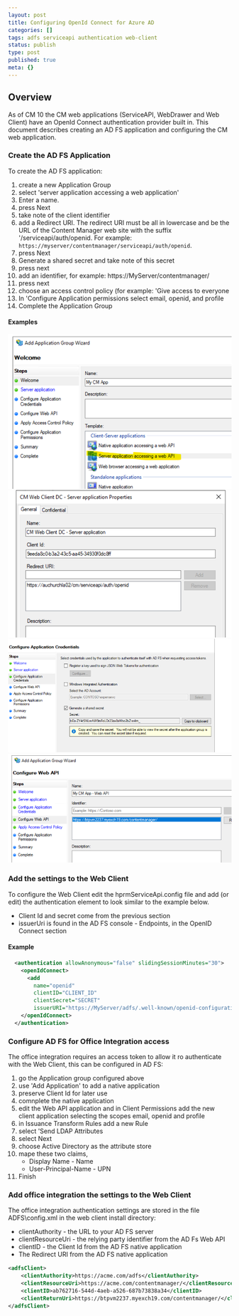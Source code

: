 ```yaml
---
layout: post
title: Configuring OpenId Connect for Azure AD
categories: []
tags: adfs serviceapi authentication web-client
status: publish
type: post
published: true
meta: {}
---
```


## Overview

As of CM 10 the CM web applications (ServiceAPI, WebDrawer and Web Client) have an OpenId Connect authentication provider built in. This document describes creating an AD FS application and configuring the CM web application.

### Create the AD FS  Application

To create the AD FS application:

1. create a new Application Group
1. select 'server application accessing a web application'
1. Enter a name.
1. press Next
1. take note of the client identifier
1. add a Redirect URI. The redirect URI must be all in lowercase and be the URL of the Content Manager web site with the suffix '/serviceapi/auth/openid.  For example: `https://myserver/contentmanager/serviceapi/auth/openid`.
1. press Next
1. Generate a shared secret and take note of this secret
1. press next
1. add an identifier, for example: https://MyServer/contentmanager/
1. press next
1. choose an access control policy (for example: 'Give access to everyone
1. In 'Configure Application permissions select email, openid, and profile
1. Complete the Application Group

#### Examples

![](/images/oidc_adfs_1.png)
![](/images/oidc_adfs_2.png)
![](/images/oidc_adfs_3.png)
![](/images/oidc_adfs_4.png)


### Add the settings to the Web Client

To configure the Web Client  edit the hprmServiceApi.config file and add (or edit) the authentication element to look similar to the example below.
 
 * Client Id and secret come from the previous section
 * issuerUri is found in the AD FS console - Endpoints, in the OpenID Connect section

#### Example
```xml
  <authentication allowAnonymous="false" slidingSessionMinutes="30">
    <openIdConnect>
      <add 
		name="openid" 
		clientID="CLIENT_ID" 
		clientSecret="SECRET" 
		issuerURI="https://MyServer/adfs/.well-known/openid-configuration"/>
    </openIdConnect>
  </authentication>
```

### Configure AD FS for Office Integration access

The office integration requires an access token to allow it ro authenticate with the Web Client, this can be configured in AD FS:

1. go the Application group configured above
1. use 'Add Application' to add a native application
1. preserve Client Id for later use
1. comnplete the native application
1. edit the Web API application and in Client Permissions add the new client application selecting the scopes email, openid and profile
1. in Issuance Transform Rules add a new Rule 
1. select 'Send LDAP Attributes 
1. select Next
1. choose Active Directory as the attribute store
1. mape these two claims, 
	* Display Name - Name
	* User-Principal-Name - UPN
1. Finish

### Add office integration the settings to the Web Client

The office integration authentication settings are stored in the file ADFS\config.xml in the web client install directory:
 * clientAuthority - the URL to your AD FS server
 * clientResourceUri - the relying party identifier from the AD Fs Web API
 * clientID - the Client Id from the AD FS native application
 * The Redirect URI from the AD FS native application


```xml
<adfsClient>
	<clientAuthority>https://acme.com/adfs</clientAuthority>
	<clientResourceUri>https://acme.com/contentmanager/</clientResourceUri>
	<clientID>ab762716-544d-4aeb-a526-687b73838a34</clientID>
	<clientReturnUri>https://btpvm2237.myexch19.com/contentmanager/</clientReturnUri>
</adfsClient>
```